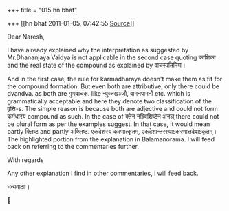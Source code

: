 +++
title = "015 hn bhat"

+++
[[hn bhat	2011-01-05, 07:42:55 [Source](https://groups.google.com/g/samskrita/c/0oGCp8epmvQ)]]



Dear Naresh,

  

I have already explained why the interpretation as suggested by Mr.Dhananjaya Vaidya is not applicable in the second case quoting काशिका and the real state of the compound as explained by वाचस्पतिमिश्र।

  

And in the first case, the rule for karmadharaya doesn't make them as fit for the compound formation. But even both are attributive, only there could be dvandva. as both are गुणवाचक. like न्युब्जखञ्जौ, वामनपामनौ etc. which is grammatically acceptable and here they denote two classification of the वृत्ति-s. The simple reason is because both are adjective and could not form कर्मधारय compound as such. In the case of क्तेन नञ्विशिष्टेन अनञ् there could not be plural form as per the examples suggest. In that case, it would mean partly क्लिष्ट and partly अक्लिष्ट. एकदेशस्य करणात्कृतम्, एकदेशान्तरस्याऽकरणात्तदेवाऽकृतम्।The highlighted portion from the explanation in Balamanorama. I will feed back on referring to the commentaries further.

  

With regards

  

  

  

  

Any other explanation I find in other commentaries, I will feed back.

  

धन्यवादाः।



